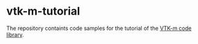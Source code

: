 # vtk-m-tutorial
The repository containts code samples for the tutorial of the [VTK-m code library](http://m.vtk.org).
